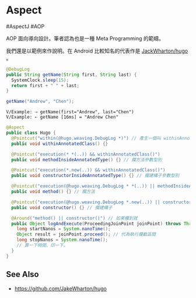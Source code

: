 # Aspect

\#AspectJ \#AOP

AOP 面向導向設計。筆者認為也是一種 Meta Programming 的範疇。

我們還是以範例來作說明。在 Android 比較知名的代表作是 [JackWharton/hugo](https://github.com/JakeWharton/hugo) 。

```java
@DebugLog
public String getName(String first, String last) {
  SystemClock.sleep(15);
  return first + " " + last;
}
```

```java
getName("Andrew", "Chen");
```

```
V/Example: ⇢ getName(first="Andrew", last="Chen")
V/Example: ⇠ getName [16ms] = "Andrew Chen"
```

```java
@Aspect
public class Hugo {
  @Pointcut("within(@hugo.weaving.DebugLog *)") // 產生一個叫 withinAnnotatedClass() 的攔截點，專門攔截有掛 @hugo.weaving.DebugLog 的標記
  public void withinAnnotatedClass() {}

  @Pointcut("execution(* *(..)) && withinAnnotatedClass()")
  public void methodInsideAnnotatedType() {} // 攔方法參數型別

  @Pointcut("execution(*.new(..)) && withinAnnotatedClass()")
  public void constructorInsideAnnotatedType() {} // 攔建構子參數型別

  @Pointcut("execution(@hugo.weaving.DebugLog * *(..)) || methodInsideAnnotatedType()")
  public void method() {} // 攔方法

  @Pointcut("execution(@hugo.weaving.DebugLog *.new(..)) || constructorInsideAnnotatedType()")
  public void constructor() {} // 攔建構子

  @Around("method() || constructor()") // 如果欄到就
  public Object logAndExecute(ProceedingJoinPoint joinPoint) throws Throwable {
    long startNanos = System.nanoTime();
    Object result = joinPoint.proceed(); // 代為執行攔截區間
    long stopNanos = System.nanoTime();
    // 算一下時間、印一下。
  }
}
```

## See Also

* https://github.com/JakeWharton/hugo